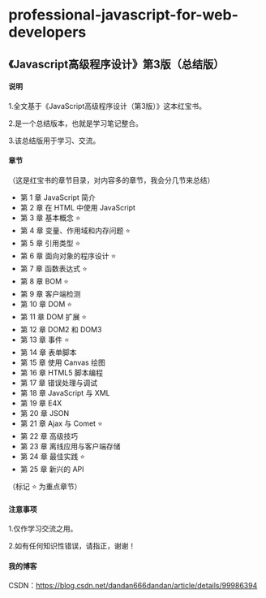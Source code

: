 # professional-javascript-for-web-developers

## 《Javascript高级程序设计》第3版（总结版）

#### 说明
1.全文基于《JavaScript高级程序设计（第3版）》这本红宝书。

2.是一个总结版本，也就是学习笔记整合。

3.该总结版用于学习、交流。

#### 章节
（这是红宝书的章节目录，对内容多的章节，我会分几节来总结）

- 第 1 章   JavaScript 简介
- 第 2 章   在 HTML 中使用 JavaScript
- 第 3 章   基本概念  ⭐️
- 第 4 章   变量、作用域和内存问题  ⭐️
- 第 5 章   引用类型  ⭐️
- 第 6 章   面向对象的程序设计  ⭐️
- 第 7 章   函数表达式  ⭐️
- 第 8 章   BOM  ⭐️
- 第 9 章   客户端检测
- 第 10 章   DOM  ⭐️
- 第 11 章   DOM 扩展  ⭐️
- 第 12 章   DOM2 和 DOM3
- 第 13 章   事件  ⭐️
- 第 14 章   表单脚本
- 第 15 章   使用 Canvas 绘图
- 第 16 章   HTML5 脚本编程
- 第 17 章   错误处理与调试
- 第 18 章   JavaScript 与 XML
- 第 19 章   E4X
- 第 20 章   JSON
- 第 21 章   Ajax 与 Comet  ⭐️
- 第 22 章   高级技巧
- 第 23 章   离线应用与客户端存储
- 第 24 章   最佳实践  ⭐️
- 第 25 章   新兴的 API

（标记 ⭐️ 为重点章节）

#### 注意事项
1.仅作学习交流之用。

2.如有任何知识性错误，请指正，谢谢！

#### 我的博客
CSDN：https://blog.csdn.net/dandan666dandan/article/details/99986394
